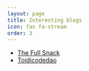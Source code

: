 ```yaml
---
layout: page
title: Interesting blogs
icon: fas fa-stream
order: 3
---
```


- [The Full Snack](https://thefullsnack.com/)
- [Toidicodedao](https://toidicodedao.com/)